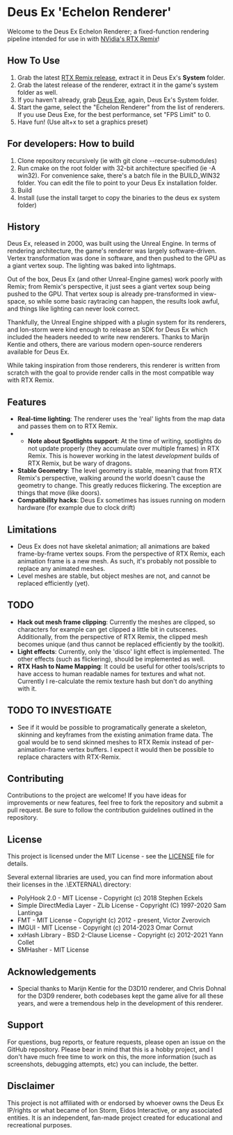 # Deus Ex 'Echelon Renderer'

Welcome to the Deus Ex Echelon Renderer; a fixed-function rendering pipeline intended for use in with [NVidia's RTX Remix](https://www.nvidia.com/de-de/geforce/rtx-remix/)! 

## How To Use

1. Grab the latest [RTX Remix release](https://github.com/NVIDIAGameWorks/rtx-remix/releases), extract it in Deus Ex's **System** folder.
2. Grab the latest release of the renderer, extract it in the game's system folder as well.
3. If you haven't already, grab [Deus Exe](https://kentie.net/article/dxguide/), again, Deus Ex's System folder.
4. Start the game, select the "Echelon Renderer" from the list of renderers. If you use Deus Exe, for the best performance, set "FPS Limit" to 0.
5. Have fun! (Use alt+x to set a graphics preset)

## For developers: How to build

1. Clone repository recursively (ie with git clone --recurse-submodules)
2. Run cmake on the root folder with 32-bit architecture specified (ie -A win32). For convenience sake, there's a batch file in the BUILD_WIN32 folder.
   You can edit the file to point to your Deus Ex installation folder. 
3. Build
4. Install (use the install target to copy the binaries to the deus ex system folder)

## History

Deus Ex, released in 2000, was built using the Unreal Engine. In terms of rendering architecture, the game's renderer was largely software-driven.
Vertex transformation was done in software, and then pushed to the GPU as a giant vertex soup. The lighting was baked into lightmaps.

Out of the box, Deus Ex (and other Unreal-Engine games) work poorly with Remix; from Remix's perspective, it just sees a giant vertex soup being pushed to the GPU.
That vertex soup is already pre-transformed in view-space, so while some basic raytracing can happen, the results look awful, and things like lighting can never look correct.

Thankfully, the Unreal Engine shipped with a plugin system for its renderers, and Ion-storm were kind enough to release an SDK for Deus Ex which included the headers needed to write new renderers.
Thanks to Marijn Kentie and others, there are various modern open-source renderers available for Deus Ex.

While taking inspiration from those renderers, this renderer is written from scratch with the goal to provide render calls in the most compatible way with RTX Remix.

## Features

- **Real-time lighting**: The renderer uses the 'real' lights from the map data and passes them on to RTX Remix.
- - **Note about Spotlights support**: At the time of writing, spotlights do not update properly (they accumulate over multiple frames) in RTX Remix. This is however working in the latest _development_ builds of RTX Remix, but be wary of dragons.
- **Stable Geometry**: The level geometry is stable, meaning that from RTX Remix's perspective, walking around the world doesn't cause the geometry to change. This greatly reduces flickering. The exception are things that move (like doors).
- **Compatibility hacks**: Deus Ex sometimes has issues running on modern hardware (for example due to clock drift)

## Limitations
- Deus Ex does not have skeletal animation; all animations are baked frame-by-frame vertex soups. From the perspective of RTX Remix, each animation frame is a new mesh. As such, it's probably not possible to replace any animated meshes.
- Level meshes are stable, but object meshes are not, and cannot be replaced efficiently (yet).

## TODO
- **Hack out mesh frame clipping**: Currently the meshes are clipped, so characters for example can get clipped a little bit in cutscenes. Additionally, from the perspective of RTX Remix, the clipped mesh becomes unique (and thus cannot be replaced efficiently by the toolkit).
- **Light effects**: Currently, only the 'disco' light effect is implemented. The other effects (such as flickering), should be implemented as well.
- **RTX Hash to Name Mapping**: It could be useful for other tools/scripts to have access to human readable names for textures and what not. Currently I re-calculate the remix texture hash but don't do anything with it.

## TODO TO INVESTIGATE
- See if it would be possible to programatically generate a skeleton, skinning and keyframes from the existing animation frame data. The goal would be to send skinned meshes to RTX Remix instead of per-animation-frame vertex buffers. I expect it would then be possible to replace characters with RTX-Remix.


## Contributing

Contributions to the project are welcome! If you have ideas for improvements or new features, feel free to fork the repository and submit a pull request. Be sure to follow the contribution guidelines outlined in the repository.

## License

This project is licensed under the MIT License - see the [LICENSE](LICENSE) file for details.

Several external libraries are used, you can find more information about their licenses in the .\EXTERNAL\ directory:
* PolyHook 2.0 - MIT License - Copyright (c) 2018 Stephen Eckels
* Simple DirectMedia Layer - ZLib License - Copyright (C) 1997-2020 Sam Lantinga
* FMT - MIT License - Copyright (c) 2012 - present, Victor Zverovich
* IMGUI  - MIT License - Copyright (c) 2014-2023 Omar Cornut
* xxHash Library - BSD 2-Clause License - Copyright (c) 2012-2021 Yann Collet
* SMHasher - MIT License

## Acknowledgements

- Special thanks to Marijn Kentie for the D3D10 renderer, and Chris Dohnal for the D3D9 renderer, both codebases kept the game alive for all these years, and were a tremendous help in the development of this renderer.

## Support

For questions, bug reports, or feature requests, please open an issue on the GitHub repository.
Please bear in mind that this is a hobby project, and I don't have much free time to work on this, the more information (such as screenshots, debugging attempts, etc) you can include, the better.

## Disclaimer

This project is not affiliated with or endorsed by whoever owns the Deus Ex IP/rights or what became of Ion Storm, Eidos Interactive, or any associated entities. 
It is an independent, fan-made project created for educational and recreational purposes.
